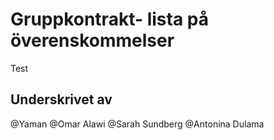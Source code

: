 # Gruppkontrakt- lista på överenskommelser

Test

## Underskrivet av

@Yaman
@Omar Alawi
@Sarah Sundberg
@Antonina Dulama

